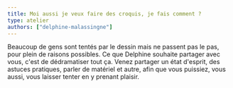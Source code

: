 ```yaml
---
title: Moi aussi je veux faire des croquis, je fais comment ?
type: atelier
authors: ["delphine-malassingne"]
---
```


Beaucoup de gens sont tentés par le dessin mais ne passent pas le pas, pour plein de raisons possibles. Ce que Delphine souhaite partager avec vous, c'est de dédramatiser tout ça. Venez partager un état d'esprit, des astuces pratiques, parler de matériel et autre, afin que vous puissiez, vous aussi, vous laisser tenter en y prenant plaisir.
